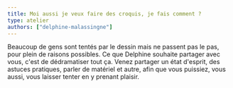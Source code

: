 ```yaml
---
title: Moi aussi je veux faire des croquis, je fais comment ?
type: atelier
authors: ["delphine-malassingne"]
---
```


Beaucoup de gens sont tentés par le dessin mais ne passent pas le pas, pour plein de raisons possibles. Ce que Delphine souhaite partager avec vous, c'est de dédramatiser tout ça. Venez partager un état d'esprit, des astuces pratiques, parler de matériel et autre, afin que vous puissiez, vous aussi, vous laisser tenter en y prenant plaisir.
